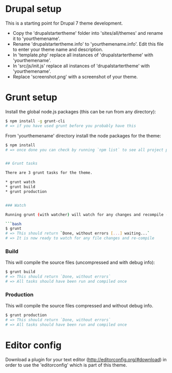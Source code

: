 # Drupal setup

This is a starting point for Drupal 7 theme development.

* Copy the 'drupalstartertheme' folder into 'sites/all/themes' and rename it to 'yourthemename'.
* Rename 'drupalstartertheme.info' to 'yourthemename.info'. Edit this file to enter your theme name and description.
* In 'template.php' replace all instances of 'drupalstartertheme' with 'yourthemename'.
* In 'src/js/init.js' replace all instances of 'drupalstartertheme' with 'yourthemename'.
* Replace 'screenshot.png' with a screenshot of your theme.


# Grunt setup

Install the global node.js packages (this can be run from any directory):

```bash
$ npm install -g grunt-cli
# => if you have used grunt before you probably have this
```

From 'yourthemename' directory install the node packages for the theme:

```bash
$ npm install
# => once done you can check by running `npm list` to see all project packages


## Grunt tasks

There are 3 grunt tasks for the theme.

* grunt watch
* grunt build
* grunt production


### Watch

Running grunt (with watcher) will watch for any changes and recompile - best used during development:

```bash
$ grunt
# => This should return `Done, without errors [...] waiting...`
# => It is now ready to watch for any file changes and re-compile
```

### Build

This will compile the source files (uncompressed and with debug info):

```bash
$ grunt build
# => This should return `Done, without errors`
# => All tasks should have been run and compiled once
```

### Production

This will compile the source files compressed and without debug info.

```bash
$ grunt production
# => This should return `Done, without errors`
# => All tasks should have been run and compiled once
```


# Editor config

Download a plugin for your text editor (http://editorconfig.org/#download) in order to use the 'editorconfig' which is part of this theme.



